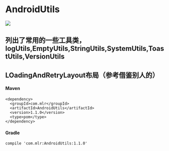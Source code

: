 # AndroidUtils
[![](https://jitpack.io/v/oneapp1e/AndroidUtils.svg)](https://jitpack.io/#oneapp1e/AndroidUtils)

## 列出了常用的一些工具类，logUtils,EmptyUtils,StringUtils,SystemUtils,ToastUtils,VersionUtils
## LOadingAndRetryLayout布局（参考借鉴别人的）

#### Maven
    <dependency>
      <groupId>com.mlr</groupId>
      <artifactId>AndroidUtils</artifactId>
      <version>1.1.0</version>
      <type>pom</type>
    </dependency>
#### Gradle
    compile 'com.mlr:AndroidUtils:1.1.0'
